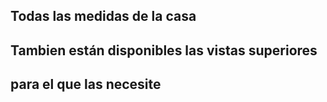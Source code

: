 ## Todas las medidas de la casa 
## Tambien están disponibles las vistas superiores 
## para el que las necesite